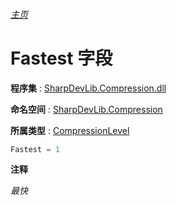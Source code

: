 ###### [主页](./Index.md "主页")

# Fastest 字段

**程序集** : [SharpDevLib.Compression.dll](./SharpDevLib.Compression.assembly.md "SharpDevLib.Compression.dll")

**命名空间** : [SharpDevLib.Compression](./SharpDevLib.Compression.namespace.md "SharpDevLib.Compression")

**所属类型** : [CompressionLevel](./SharpDevLib.Compression.CompressionLevel.md "CompressionLevel")
``` csharp
Fastest = 1
```

**注释**

*最快*



